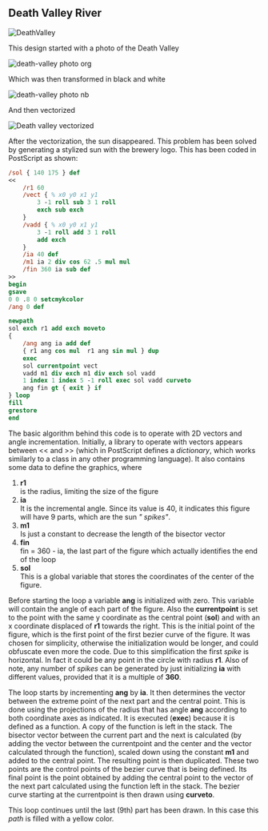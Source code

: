 ## Death Valley River

![DeathValley](https://user-images.githubusercontent.com/80269251/110996994-c15f5100-834a-11eb-9acd-aad27660dc43.png)

This design started with a photo of the Death Valley

![death-valley photo org](https://user-images.githubusercontent.com/80269251/110987171-b271a200-833c-11eb-81c8-48d8d7766e6f.jpg)

Which was then transformed in black and white

![death-valley photo nb](https://user-images.githubusercontent.com/80269251/110987228-c917f900-833c-11eb-8644-38fc554122d8.jpg)

And then vectorized

![Death valley vectorized](https://user-images.githubusercontent.com/80269251/110987582-4c394f00-833d-11eb-9f3b-0b78fda83f36.png)

After the vectorization, the sun disappeared. This problem has been solved by generating a stylized sun with the brewery logo. 
This has been coded in PostScript as shown:

```PostScript
/sol { 140 175 } def
<<
	/r1 60
	/vect { % x0 y0 x1 y1
		3 -1 roll sub 3 1 roll 
		exch sub exch
	}
	/vadd { % x0 y0 x1 y1
		3 -1 roll add 3 1 roll
		add exch
	}
	/ia 40 def
	/m1 ia 2 div cos 62 .5 mul mul
	/fin 360 ia sub def
>>
begin
gsave
0 0 .8 0 setcmykcolor
/ang 0 def

newpath
sol exch r1 add exch moveto
{
	/ang ang ia add def
	{ r1 ang cos mul  r1 ang sin mul } dup
	exec
	sol currentpoint vect
	vadd m1 div exch m1 div exch sol vadd
	1 index 1 index 5 -1 roll exec sol vadd curveto
	ang fin gt { exit } if
} loop
fill
grestore
end
```
The basic algorithm behind this code is to operate with 2D vectors and angle incrementation. Initially, a library to operate 
with vectors appears between << and >> (which in PostScript defines a _dictionary_, which works similarly to a class in any 
other programming language). It also contains some data to define the graphics, where

1. **r1** <br>
is the radius, limiting the size of the figure
2. **ia** <br>
It is the incremental angle. Since its value is 40, it indicates this figure will have 9 parts, which are the sun _"
spikes"_.
3. **m1** <br>
Is just a constant to decrease the length of the bisector vector
4. **fin** <br>
fin = 360 - ia, the last part of the figure which actually identifies the end of the loop
5. **sol** <br>
This is a global variable that stores the coordinates of the center of the figure.

Before starting the loop a variable **ang** is initialized with zero. This variable will contain the angle of each part of 
the figure. Also the **currentpoint** is set to the point with the same y coordinate as the central point (**sol**) and with 
an x coordinate displaced of **r1** towards the right. This is the initial point of the figure, which is the first point of the
first bezier curve of the figure. It was chosen for simplicity, otherwise the initialization would be longer, and could 
obfuscate even more the code. Due to this simplification the first _spike_ is horizontal. In fact it could be any point 
in the circle with radius **r1**. Also of note, any number of _spikes_ can be generated by just initializing **ia** with 
different values, provided that it is a multiple of **360**.

The loop starts by incrementing **ang** by **ia**. It then determines the vector between the extreme point of the next part 
and the central point. This is done using the projections of the radius that has angle **ang** according to both coordinate 
axes as indicated. It is executed (**exec**) because it is defined as a function. A copy of the function is left in the stack.
The bisector vector between the current part and the next is calculated (by adding the vector between the currentpoint and 
the center and the vector calculated through the function), scaled down using the constant **m1** and added to the central point. 
The resulting point is then duplicated. These two points are the control points of the bezier curve that is being defined. Its final
point is the point obtained by adding the central point to the vector of the next part calculated using the function left in the 
stack. The bezier curve starting at the currentpoint is then drawn using **curveto**.

This loop continues until the last (9th) part has been drawn. In this case this _path_ is filled with a yellow color.




